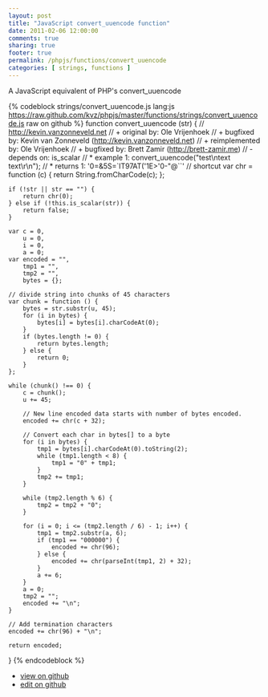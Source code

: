 ```yaml
---
layout: post
title: "JavaScript convert_uuencode function"
date: 2011-02-06 12:00:00
comments: true
sharing: true
footer: true
permalink: /phpjs/functions/convert_uuencode
categories: [ strings, functions ]
---
```

A JavaScript equivalent of PHP's convert_uuencode
<!-- more -->
{% codeblock strings/convert_uuencode.js lang:js https://raw.github.com/kvz/phpjs/master/functions/strings/convert_uuencode.js raw on github %}
function convert_uuencode (str) {
    // http://kevin.vanzonneveld.net
    // +   original by: Ole Vrijenhoek
    // +   bugfixed by: Kevin van Zonneveld (http://kevin.vanzonneveld.net)
    // +   reimplemented by: Ole Vrijenhoek
    // +   bugfixed by: Brett Zamir (http://brett-zamir.me)
    // -    depends on: is_scalar
    // *     example 1: convert_uuencode("test\ntext text\r\n");
    // *     returns 1: '0=&5S=`IT97AT('1E>'0-"@``'
    // shortcut
    var chr = function (c) {
        return String.fromCharCode(c);
    };

    if (!str || str == "") {
        return chr(0);
    } else if (!this.is_scalar(str)) {
        return false;
    }

    var c = 0,
        u = 0,
        i = 0,
        a = 0;
    var encoded = "",
        tmp1 = "",
        tmp2 = "",
        bytes = {};

    // divide string into chunks of 45 characters
    var chunk = function () {
        bytes = str.substr(u, 45);
        for (i in bytes) {
            bytes[i] = bytes[i].charCodeAt(0);
        }
        if (bytes.length != 0) {
            return bytes.length;
        } else {
            return 0;
        }
    };

    while (chunk() !== 0) {
        c = chunk();
        u += 45;

        // New line encoded data starts with number of bytes encoded.
        encoded += chr(c + 32);

        // Convert each char in bytes[] to a byte
        for (i in bytes) {
            tmp1 = bytes[i].charCodeAt(0).toString(2);
            while (tmp1.length < 8) {
                tmp1 = "0" + tmp1;
            }
            tmp2 += tmp1;
        }

        while (tmp2.length % 6) {
            tmp2 = tmp2 + "0";
        }

        for (i = 0; i <= (tmp2.length / 6) - 1; i++) {
            tmp1 = tmp2.substr(a, 6);
            if (tmp1 == "000000") {
                encoded += chr(96);
            } else {
                encoded += chr(parseInt(tmp1, 2) + 32);
            }
            a += 6;
        }
        a = 0;
        tmp2 = "";
        encoded += "\n";
    }

    // Add termination characters
    encoded += chr(96) + "\n";

    return encoded;
}
{% endcodeblock %}
<ul>
 <li><a href="https://github.com/kvz/phpjs/blob/master/functions/strings/convert_uuencode.js">view on github</a></li>
 <li><a href="https://github.com/kvz/phpjs/edit/master/functions/strings/convert_uuencode.js">edit on github</a></li>
</ul>
